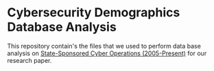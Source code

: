 # Cybersecurity Demographics Database Analysis

This repository contain's the files that we used to perform data base analysis on [State-Sponsored Cyber Operations (2005-Present)](https://www.kaggle.com/datasets/justin2028/state-sponsored-cyber-operations-2005-present) for our research paper.
